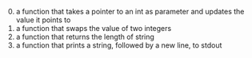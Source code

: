 0. a function that takes a pointer to an int as parameter and updates the value it points to
1. a function that swaps the value of two integers
2. a function that returns the length of string
3. a function that prints a string, followed by a new line, to stdout

